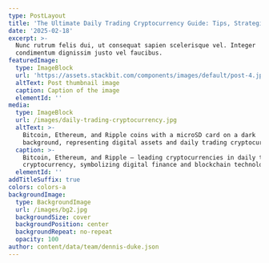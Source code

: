 ```yaml
---
type: PostLayout
title: 'The Ultimate Daily Trading Cryptocurrency Guide: Tips, Strategies, and Risks'
date: '2025-02-18'
excerpt: >-
  Nunc rutrum felis dui, ut consequat sapien scelerisque vel. Integer
  condimentum dignissim justo vel faucibus.
featuredImage:
  type: ImageBlock
  url: 'https://assets.stackbit.com/components/images/default/post-4.jpeg'
  altText: Post thumbnail image
  caption: Caption of the image
  elementId: ''
media:
  type: ImageBlock
  url: /images/daily-trading-cryptocurrency.jpg
  altText: >-
    Bitcoin, Ethereum, and Ripple coins with a microSD card on a dark
    background, representing digital assets and daily trading cryptocurrency.
  caption: >-
    Bitcoin, Ethereum, and Ripple – leading cryptocurrencies in daily trading
    cryptocurrency, symbolizing digital finance and blockchain technology.
  elementId: ''
addTitleSuffix: true
colors: colors-a
backgroundImage:
  type: BackgroundImage
  url: /images/bg2.jpg
  backgroundSize: cover
  backgroundPosition: center
  backgroundRepeat: no-repeat
  opacity: 100
author: content/data/team/dennis-duke.json
---
```

